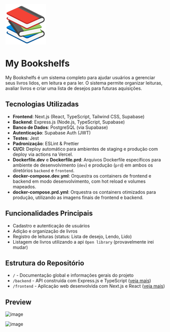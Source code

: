 ![Ícone 128x128](./assets/icon-128x128.png)

# My Bookshelfs

My Bookshelfs é um sistema completo para ajudar usuários a gerenciar seus livros lidos, em leitura e para ler. O sistema permite organizar leituras, avaliar livros e criar uma lista de desejos para futuras aquisições.

## Tecnologias Utilizadas

- **Frontend**: Next.js (React, TypeScript, Tailwind CSS, Supabase)
- **Backend**: Express.js (Node.js, TypeScript, Supabase)
- **Banco de Dados**: PostgreSQL (via Supabase)
- **Autenticação**: Supabase Auth (JWT)
- **Testes**: Jest
- **Padronização**: ESLint & Prettier
- **CI/CI**: Deploy automático para ambientes de staging e produção com deploy via actions na Vercel.
- **Dockerfile.dev** e **Dockerfile.prd**: Arquivos Dockerfile específicos para ambiente de desenvolvimento (`dev`) e produção (`prd`) em ambos os diretórios `backend` e `frontend`.
- **docker-compose.dev.yml**: Orquestra os containers de frontend e backend em modo desenvolvimento, com hot reload e volumes mapeados.
- **docker-compose.prd.yml**: Orquestra os containers otimizados para produção, utilizando as imagens finais de frontend e backend.

## Funcionalidades Principais

- Cadastro e autenticação de usuários
- Adição e organização de livros
- Registro de leituras (status: Lista de desejo, Lendo, Lido)
- Listagem de livros utilizando a api `Open library` (provavelmente irei mudar)

## Estrutura do Repositório

- `/` - Documentação global e informações gerais do projeto
- `/backend` - API construída com Express.js e TypeScript ([veja mais](./backend/README.md))
- `/frontend` - Aplicação web desenvolvida com Next.js e React ([veja mais](./frontend/README.md))

## Preview

![image](https://github.com/user-attachments/assets/b3d71346-8863-403c-82d2-1e40d312fe38)

![image](https://github.com/user-attachments/assets/f03a779c-8f22-4478-a09e-a5f76996983b)
